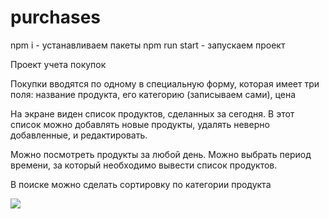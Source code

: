 # purchases
npm i - устанавливаем пакеты
npm run start - запускаем проект

Проект учета покупок

Покупки вводятся по одному в специальную форму,
которая имеет три поля: название продукта, его категорию (записываем сами), цена

На экране виден список продуктов, сделанных за сегодня. 
В этот список можно добавлять новые продукты, удалять неверно добавленные, и редактировать.

Можно посмотреть продукты за любой день. 
Можно выбрать период времени, за который необходимо вывести список продуктов.

В поиске можно сделать сортировку по категории продукта

![](purchases.gif)
